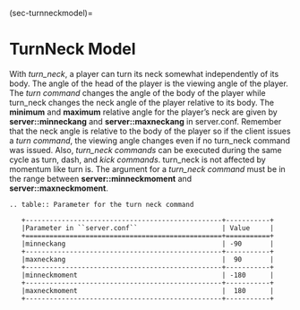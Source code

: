 (sec-turnneckmodel)=

# TurnNeck Model

With *turn_neck*, a player can turn its neck somewhat independently of
its body.
The angle of the head of the player is the viewing angle of the
player.
The *turn command* changes the angle of the body of the player while
turn_neck changes the neck angle of the player relative to its body.
The **minimum** and **maximum** relative angle for the player’s neck
are given by **server::minneckang** and **server::maxneckang** in
server.conf.
Remember that the neck angle is relative to the body of the player so
if the client issues a *turn command*, the viewing angle changes even
if no turn_neck command was issued.
Also, *turn_neck commands* can be executed during the same cycle as
turn, dash, and *kick commands*.
turn_neck is not affected by momentum like turn is.
The argument for a *turn_neck command* must be in the range between
**server::minneckmoment** and **server::maxneckmoment**.

```{eval-rst}
.. table:: Parameter for the turn neck command

   +-------------------------------------------------+-----------+
   |Parameter in ``server.conf``                     | Value     |
   +=================================================+===========+
   |minneckang                                       | -90       |
   +-------------------------------------------------+-----------+
   |maxneckang                                       |  90       |
   +-------------------------------------------------+-----------+
   |minneckmoment                                    | -180      |
   +-------------------------------------------------+-----------+
   |maxneckmoment                                    |  180      |
   +-------------------------------------------------+-----------+
```
